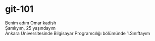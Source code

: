 # git-101
Benim adım Omar kadish<br>
Şamlıyım, 25 yaşındayım<br>
Ankara Üniversitesinde Bilgisayar Programcılığı bölümünde 1.Sınıftayım<br>
